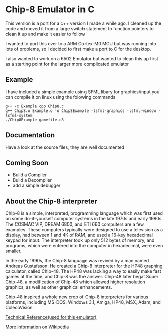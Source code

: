 # Chip-8 Emulator in C #
This version is a port for a c++ version I made a while ago. I cleaned up the code and moved it from a large switch statement to function pointers to clean it up and make it easier to follow 

I wanted to port this over to a ARM Cortex-M0 MCU but was running into lots of problems, so I decided to first make a port to C for the desktop.

I also wanted to work on a 6502 Emulator but wanted to clean this up first as a starting point for the larger more complicated emulator

## Example ##
I have included a simple example using SFML libary for graphics/input
you can compile it on linux using the folowing commands
```
g++ -c Example.cpp Chip8.c
g++ Chip8.o Example.o -o Chip8Example -lsfml-graphics -lsfml-window -lsfml-system
./Chip8Example gamefile.c8
```

## Documentation ##
Have a look at the source files, they are well documented

## Coming Soon ##
* Build a Compiler
* Build a Decompiler
* add a simple debugger

## About the Chip-8 interpreter ##
Chip-8 is a simple, interpreted, programming language which was first used on some do-it-yourself computer systems 
in the late 1970s and early 1980s. The COSMAC VIP, DREAM 6800, and ETI 660 computers are a few examples. 
These computers typically were designed to use a television as a display, had between 1 and 4K of RAM, and used a 16-key hexadecimal keypad for input. 
The interpreter took up only 512 bytes of memory, and programs, which were entered into the computer in hexadecimal, were even smaller.

In the early 1990s, the Chip-8 language was revived by a man named Andreas Gustafsson. He created a Chip-8 interpreter for the HP48 graphing calculator, 
called Chip-48. The HP48 was lacking a way to easily make fast games at the time, and Chip-8 was the answer. Chip-48 later begat Super Chip-48, 
a modification of Chip-48 which allowed higher resolution graphics, as well as other graphical enhancements.

Chip-48 inspired a whole new crop of Chip-8 interpreters for various platforms, including MS-DOS, Windows 3.1, Amiga, HP48, MSX, Adam, and ColecoVision.

[Technical Reference(used for this emulator)](http://devernay.free.fr/hacks/chip8/C8TECH10.HTM)

[More information on Wikipedia](https://en.wikipedia.org/wiki/CHIP-8)

